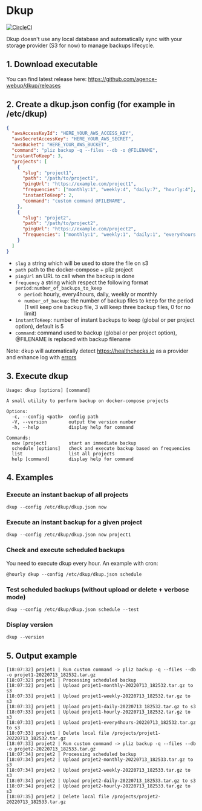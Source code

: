 # Dkup

[![CircleCI](https://circleci.com/gh/agence-webup/dkup.svg?style=svg)](https://circleci.com/gh/agence-webup/dkup)

Dkup doesn't use any local database and automatically sync with your storage provider (S3 for now) to manage backups lifecycle.

## 1. Download executable 

You can find latest release here: https://github.com/agence-webup/dkup/releases

## 2. Create a dkup.json config (for example in /etc/dkup)

```json
{
  "awsAccessKeyId": "HERE_YOUR_AWS_ACCESS_KEY",
  "awsSecretAccessKey": "HERE_YOUR_AWS_SECRET",
  "awsBucket": "HERE_YOUR_AWS_BUCKET",
  "command": "pliz backup -q --files --db -o @FILENAME",
  "instantToKeep": 3,
  "projects": [
    {
      "slug": "project1",
      "path": "/path/to/project1",
      "pingUrl": "https://example.com/project1",
      "frequencies": ["monthly:1", "weekly:4", "daily:7", "hourly:4"],
      "instantToKeep": 2,
      "command": "custom command @FILENAME",
    },
    {
      "slug": "projet2",
      "path": "/path/to/project2",
      "pingUrl": "https://example.com/project2",
      "frequencies": ["monthly:1", "weekly:1", "daily:1", "every4hours:6"]
    }
  ]
}
```

* `slug` a string which will be used to store the file on s3
* `path` path to the docker-compose + pliz project
* `pingUrl` an URL to call when the backup is done 
* `frequency` a string which respect the following format `period:number_of_backups_to_keep`
  * `period`: hourly, every4hours, daily, weekly or monthly
  * `number_of_backup`: the number of backup files to keep for the period (1 will keep one backup file, 3 will keep three backup files, 0 for no limit)
* `instantToKeep`: number of instant backups to keep (global or per project option), default is 5
* `command`: command used to backup (global or per project option), @FILENAME is replaced with backup filename

Note: dkup will automatically detect https://healthchecks.io as a provider and enhance log with [errors](https://healthchecks.io/docs/attaching_logs/)

## 3. Execute dkup

```
Usage: dkup [options] [command]

A small utility to perform backup on docker-compose projects

Options:
  -c, --config <path>  config path
  -V, --version        output the version number
  -h, --help           display help for command

Commands:
  now [project]        start an immediate backup
  schedule [options]   check and execute backup based on frequencies
  list                 list all projects
  help [command]       display help for command
```

## 4. Examples

### Execute an instant backup of all projects

```
dkup --config /etc/dkup/dkup.json now
```

### Execute an instant backup for a given project

```
dkup --config /etc/dkup/dkup.json now project1
```

### Check and execute scheduled backups

You need to execute dkup every hour. An example with cron:

```
@hourly dkup --config /etc/dkup/dkup.json schedule
```
 
### Test scheduled backups (without upload or delete + verbose mode)

```
dkup --config /etc/dkup/dkup.json schedule --test
```

### Display version

```
dkup --version
```

## 5. Output example

```
[18:07:32] projet1 | Run custom command -> pliz backup -q --files --db -o projet1-20220713_182532.tar.gz
[18:07:32] projet1 | Processing scheduled backup
[18:07:32] projet1 | Upload projet1-monthly-20220713_182532.tar.gz to s3
[18:07:33] projet1 | Upload projet1-weekly-20220713_182532.tar.gz to s3
[18:07:33] projet1 | Upload projet1-daily-20220713_182532.tar.gz to s3
[18:07:33] projet1 | Upload projet1-hourly-20220713_182532.tar.gz to s3
[18:07:33] projet1 | Upload projet1-every4hours-20220713_182532.tar.gz to s3
[18:07:33] projet1 | Delete local file /projects/projet1-20220713_182532.tar.gz
[18:07:33] projet2 | Run custom command -> pliz backup -q --files --db -o projet2-20220713_182533.tar.gz
[18:07:34] projet2 | Processing scheduled backup
[18:07:34] projet2 | Upload projet2-monthly-20220713_182533.tar.gz to s3
[18:07:34] projet2 | Upload projet2-weekly-20220713_182533.tar.gz to s3
[18:07:34] projet2 | Upload projet2-daily-20220713_182533.tar.gz to s3
[18:07:34] projet2 | Upload projet2-hourly-20220713_182533.tar.gz to s3
[18:07:35] projet2 | Delete local file /projects/projet2-20220713_182533.tar.gz
```
